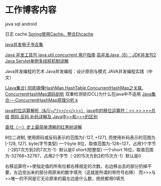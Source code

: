# 工作博客内容
java
sql
android



日志
cache  [Spring使用Cache、整合Ehcache](http://elim.iteye.com/blog/2123030)


[java并发电子书合集](http://blog.csdn.net/cloud_strife_1985/article/details/46663623)

[Java 并发工具包 java.util.concurrent 用户指南](http://blog.csdn.net/defonds/article/details/44021605/)
[高并发Java（6）：JDK并发包2](http://www.importnew.com/21303.html)
[Java Servlet单例多线程机制详解](http://blog.csdn.net/x_men_01/article/details/53170569)


Java并发编程的艺术
Java并发编程：设计原则与模式
JAVA并发编程实践（中文）

[[Java集合] 彻底搞懂HashMap,HashTable,ConcurrentHashMap之关联.](http://www.cnblogs.com/wang-meng/p/5808006.html)
[ConcurrentHashMap源码剖析](http://www.importnew.com/21781.html)
双重检测锁(DCL)为什么在java中不适用
[Java集合---ConcurrentHashMap原理分析 k](https://www.cnblogs.com/ITtangtang/p/3948786.html)

[java的位运算解析（&/|/~/^/>>/<</>>>）](http://blog.csdn.net/lazyman_54/article/details/51283459)
[java中的移位运算符：<<,>>,>>>总结](http://www.cnblogs.com/hongten/p/hongten_java_yiweiyunsuangfu.html)
[原码,反码,补码详解及 Java中>>和>>>的区别](http://blog.csdn.net/zq602316498/article/details/39404043)


[查找（一）史上最简单清晰的红黑树讲解](http://blog.csdn.net/yang_yulei/article/details/26066409)



8位二进制, 使用原码或反码表示的范围为[-127, +127], 而使用补码表示的范围为[-128, 127].
byte(字节类型) 一个byte 8位，取值范围为-128~127，占用1个字节（-2的7次方到2的7次方-1）默认是0
short(短整型) 一个short 16位，取值范围为-32768~32767，占用2个字节（-2的15次方到2的15次方-1）默认是0

右移运算符>>使指定值的所有位都右移规定的次数。右边移出去的部分扔掉不要，左边空出来的部分用原来的数字填充（这就是所谓的带符号右移）
而>>>与>>唯一的不同是它无论原来的最左边是什么数，统统都用0填充
